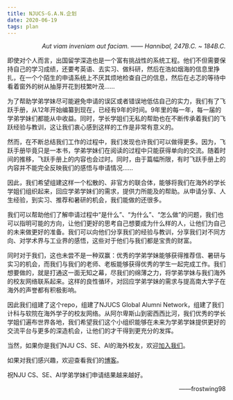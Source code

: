 ```yaml
---
title: NJUCS-G.A.N.企划
date: 2020-06-19
tags: plan
---
```


<div align="right"><p><em>Aut viam inveniam aut faciam. —— Hannibal, 247B.C. ~ 184B.C.</em></p></div>
<p>即使对个人而言，出国留学深造也是一个富有挑战性的系统工程。他们不但需要保持自己的学习成绩，还要考英语、去实习、做科研，然后在浩如烟海的信息里挣扎，在一个个陌生的申请系统上不厌其烦地检查自己的信息，然后在忐忑的等待中看着窗外的树从抽芽开花到枝繁叶茂……</p>
<p>为了帮助学弟学妹尽可能避免申请的误区或者错误地低估自己的实力，我们有了飞跃手册，从12年开始编纂到现在，已经有9年的时间。9年里的每一年，每一届的学弟学妹们都能从中收益。同时，学长学姐们无私的帮助也在不断传承着我们的飞跃经验与教训，这让我们衷心感到这样的工作是非常有意义的。</p>
<p>然而，在不断总结我们工作的过程中，我们发现也许我们可以做得更多。因为，飞跃手册毕竟只是一本书，学弟学妹们在阅读的过程中只能获得单向的交流。随着时间的推移，飞跃手册上的内容也会过时。同时，由于篇幅所限，有时飞跃手册上的内容并不能完全反映我们的感悟与申请情况……</p>
<p>因此，我们希望组建这样一个松散的、非官方的联合体，能够将我们在海外的学长学姐们组织起来，回应学弟学妹们的需求，提供力所能及的帮助。从申请分享、人生经验，到实习、推荐和暑研的机会，我们能做的还很多。</p>
<p>我们可以帮助他们了解申请过程中“是什么”、“为什么”、“怎么做”的问题，我们也可以指明可能的方向，让他们更好的思考自己想要成为什么样的人，让他们为自己的未来做更好的准备。我们可以向他们分享我们的经验与教训，分享我们对不同方向、对学术界与工业界的感悟，这些对于他们与我们都是宝贵的财富。</p>
<p>同时对于我们，这也未尝不是一种双赢：优秀的学弟学妹能够获得推荐信、暑研与实习的机会，而我们与我们的老师、老板能够获得优秀的学生一起完成工作。我们想要做的，就是打通这一面无知之幕，尽我们的绵薄之力，将学弟学妹与我们海外的校友网络联系起来。这样的良性循环，对回应学弟学妹的需求与提高南大学子在海外的声誉都有积极影响。</p>
<p>因此我们组建了这个repo，组建了NJUCS Global Alumni Network，组建了我们计科与软院在海外学子的校友网络。从阿尔卑斯山到密西西比河，我们优秀的学长学姐们遍布世界各地，我们希望我们这个小组织能够在未来为学弟学妹提供更好的交流平台与更多的深造机会，让他们的才干得到更充分的发挥。</p>
<p>当然，如果你是我们NJU CS、SE、AI的海外校友，欢迎<a href="https://github.com/nju-cs-flyers">加入我们</a>。</p>
<p>如果对我们感兴趣，欢迎查看我们的<a href="archives">博客</a>。</p>
<p>祝NJU CS、SE、AI学弟学妹们申请结果越来越好。</p>
<div align="right"><p>——frostwing98</p></div>
